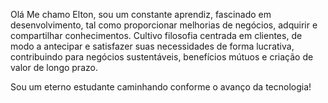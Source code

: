 Olá Me chamo Elton, sou um constante aprendiz, fascinado em desenvolvimento, tal como proporcionar melhorias de negócios, adquirir e compartilhar conhecimentos. Cultivo filosofia centrada em clientes, de modo a antecipar e satisfazer suas necessidades de forma lucrativa, contribuindo para negócios sustentáveis, benefícios mútuos e criação de valor de longo prazo.

Sou um eterno estudante caminhando conforme o avanço da tecnologia!
